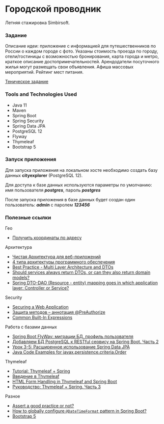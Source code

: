 # Городской проводник
Летняя стажировка Simbirsoft.

### Задание
Описание идеи: 
приложение с информацией для путешественников по России о каждом городе с фото. 
Указаны стоимость проезда по городу, отели/гостиницы с возможностью бронирования, 
карта города и метро, краткое описание достопримечательностей. 
Арендодатели посуточного жилья могут размещать свои объявления. 
Афиша массовых мероприятий. Рейтинг мест питания.

[Теническое задание](files/task.docx)

### Tools and Technologies Used
* Java 11
* Maven
* Spring Boot
* Spring Security
* Spring Data JPA
* PostgreSQL 12
* Flyway
* Thymeleaf
* Bootstrap 5

### Запуск приложения
Для запуска приложения на локальном хосте необходимо создать базу данных **cityexplorer** (PostgreSQL 12).

Для доступа к базе данных используются параметры по умолчанию: 
имя пользователя ***postgres***, пароль ***postgres***

После запуска приложения в базе данных будет создан один пользователь: 
***admin*** c паролем ***123456*** 

### Полезные ссылки
Гео
* [Получить координаты по адресу](https://snipp.ru/tools/address-coord)

Архитектура
* [Чистая Архитектура для веб-приложений](https://habr.com/ru/post/493430/)
* [4 типа архитектуры программного обеспечения](https://nuancesprog.ru/p/12019/)
* [Best Practice - Multi Layer Architecture and DTOs](https://stackoverflow.com/questions/23308241/best-practice-multi-layer-architecture-and-dtos)
* [Should services always return DTOs, or can they also return domain models?](https://stackoverflow.com/questions/21554977/should-services-always-return-dtos-or-can-they-also-return-domain-models)
* [Spring DTO-DAO (Resource - entity) mapping goes in which application layer: Controller or Service?](https://stackoverflow.com/questions/31644131/spring-dto-dao-resource-entity-mapping-goes-in-which-application-layer-cont/35798539#35798539)

Security  
* [Securing a Web Application](https://spring.io/guides/gs/securing-web/)
* [Защита методов – аннотация @PreAuthorize](https://sysout.ru/zashhita-metodov-annotatsiya-preauthorize/)
* [Common Built-In Expressions](https://docs.spring.io/spring-security/site/docs/current/reference/html5/#el-common-built-in)

Работа с базами данных
* [Spring Boot FlyWay: миграции БД, профиль пользователя](https://www.youtube.com/watch?v=ArM7nCys4hY&list=PLU2ftbIeotGpAYRP9Iv2KLIwK36-o_qYk&index=12)
* [Добавляем БД PostgreSQL к RESTful сервису на Spring Boot. Часть 2](https://javarush.ru/groups/posts/2582-dobavljaem-bd-k-restful-servisu-na-spring-boot-chastjh-2)
* [Урок 3-5: Расширенное использование Spring Data JPA](https://russianblogs.com/article/3640761048/)
* [Java Code Examples for javax.persistence.criteria.Order](https://www.programcreek.com/java-api-examples/index.php?api=javax.persistence.criteria.Order)

Thymeleaf
* [Tutorial: Thymeleaf + Spring](https://www.thymeleaf.org/doc/tutorials/2.1/thymeleafspring.html)
* [Введение в Thymeleaf](https://sysout.ru/vvedenie-v-thymeleaf/)
* [HTML Form Handling in Thymeleaf and Spring Boot](https://attacomsian.com/blog/spring-boot-thymeleaf-form-handling)
* [Руководство: Thymeleaf + Spring. Часть 3](https://itnan.ru/post.php?c=1&p=437658)

Разное
* [Assert a good practice or not?](https://stackoverflow.com/questions/2440984/assert-a-good-practice-or-not)
* [How to globally configure `@DateTimeFormat` pattern in Spring Boot?](https://stackoverflow.com/questions/45440919/how-to-globally-configure-datetimeformat-pattern-in-spring-boot)
* [Bootstrap 5](https://bootstrap5.ru/docs/getting-started/introduction)